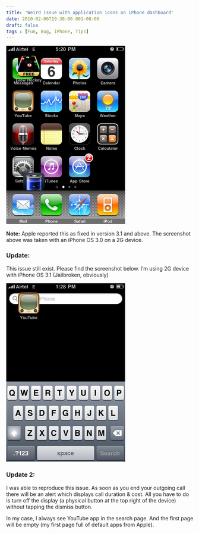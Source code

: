 ```yaml
---
title: 'Weird issue with application icons on iPhone dashboard'
date: 2010-02-06T19:38:00.001-08:00
draft: false
tags : [Fun, Bug, iPhone, Tips]
---
```


[![IMG_0025](/assets/IMG_0025.png "IMG_0025")](/assets/IMG_0025.png)

**Note:** Apple reported this as fixed in version 3.1 and above. The screenshot above was taken with an iPhone OS 3.0 on a 2G device.

### Update:

This issue still exist. Please find the screenshot below. I’m using 2G device with iPhone OS 3.1 (Jailbroken, obviously)

[![IMG_0093](/assets/IMG_0093.png "IMG_0093")](/assets/IMG_0093.png)

### Update 2:

I was able to reproduce this issue. As soon as you end your outgoing call there will be an alert which displays call duration & cost. All you have to do is turn off the display (a physical button at the top right of the device) without tapping the dismiss button.

In my case, I always see YouTube app in the search page. And the first page will be empty (my first page full of default apps from Apple).
